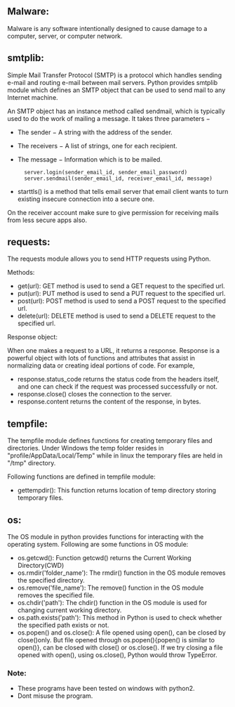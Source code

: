 ## Malware:
Malware is any software intentionally designed to cause damage to a computer, server, or
computer network.

## smtplib:

Simple Mail Transfer Protocol (SMTP) is a protocol which handles sending e-mail and 
routing e-mail between mail servers. Python provides smtplib module which defines an
SMTP object that can be used to send mail to any Internet machine.

An SMTP object has an instance method called sendmail, which is typically used to do the
work of mailing a message. It takes three parameters −

- The sender − A string with the address of the sender.
- The receivers − A list of strings, one for each recipient.
- The message − Information which is to be mailed.
		
		server.login(sender_email_id, sender_email_password)
		server.sendmail(sender_email_id, receiver_email_id, message)


- starttls() is a method that tells email server that email client wants to turn existing
insecure connection into a secure one.

On the receiver account make sure to give permission for receiving mails from less secure 
apps also.

## requests:

The requests module allows you to send HTTP requests using Python.

Methods:

- get(url): GET method is used to send a GET request to the specified url.
- put(url): PUT method is used to send a PUT request to the specified url.
- post(url): POST method is used to send a POST request to the specified url.
- delete(url): DELETE method is used to send a DELETE request to the specified url.

Response object:

When one makes a request to a URL, it returns a response. Response is a
powerful object with lots of functions and attributes that assist in normalizing data or
creating ideal portions of code. For example, 
- response.status_code returns the status code from the headers itself, and one can check 
if the request was processed successfully or not.
- response.close() closes the connection to the server.
- response.content returns the content of the response, in bytes.

## tempfile:

The tempfile module defines functions for creating temporary files and directories. 
Under Windows the temp folder resides in "profile/AppData/Local/Temp" while in linux 
the temporary files are held in "/tmp" directory.

Following functions are defined in tempfile module:
- gettempdir(): This function returns location of temp directory storing temporary files.

## os:

The OS module in python provides functions for interacting with the operating system.
Following are some functions in OS module:

- os.getcwd(): Function getcwd() returns the Current Working Directory(CWD)
- os.rmdir('folder_name'): The rmdir() function in the OS module removes the specified directory.
- os.remove('file_name'): The remove() function in the OS module removes the specified file.
- os.chdir('path'):  The chdir() function in the OS module is used for changing current working directory.
- os.path.exists('path'): This method in Python is used to check whether the specified path exists or not.
- os.popen() and os.close(): A file opened using open(), can be closed by close()only. 
But file opened through os.popen(){popen() is similar to open()}, can be closed with close() or os.close(). If we try
closing a file opened with open(), using os.close(), Python would throw TypeError.
 

### Note:
- These programs have been tested on windows with python2.
- Dont misuse the program.

 

